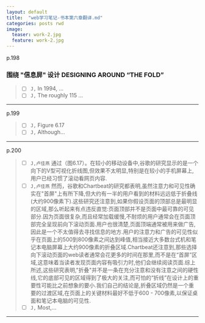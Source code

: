 ```yaml
---
layout: default
title:  "web学习笔记-书本第六章翻译.md"
categories: posts rwd
image:
  teaser: work-2.jpg
  feature: work-2.jpg
---
```


p.198
### 围绕 "信息屏" 设计 DESIGNING AROUND “THE FOLD”
> - [ ]  `J,` In 1994, ...
> - [ ]  `J,` The roughly 115 ...
---
p.199
> - [ ]  `J,` Figure 6.17
> - [ ]  `J,` Although...
---
p.200
> - [ ]  `J,卢佳燕` 
通过（图6.17）。在较小的移动设备中,谷歌的研究显示的是一个向下的V型可视化折线图,但效果不太明显,特别是在较小的手机屏幕上,用户已经习惯了滚动看网页内容.
> - [ ]  `J,卢佳燕` 
然而，谷歌和Chartbeat的研究都表明,虽然注意力和可见性确实在"首屏"上有所下降,但大约有一半的用户看到的材料远远低于折叠线(大约900像素下).这些研究还注意到,如果你假设页面的顶部总是最明显的区域,那么听起来有点违反直觉:页面顶部并不是页面中最可靠的可见部分.因为页面很复杂,而且经常加载缓慢,不耐烦的用户通常会在页面顶部完全呈现前向下滚动页面.用户也很清楚,页面顶端通常被用来做广告,因此是一个不太值得去寻找信息的地方.用户的注意力和广告的可见性似乎在页面上的500到800像素之间达到峰值,相当接近大多数台式机和笔记本电脑屏幕上大约900像素的折叠区域.Chartbeat还注意到,那些选择向下滚动页面的web读者通常会花更多的时间在那里,而不是在“首屏”区域,这意味着当读者发现页面内容有吸引力时,他们会继续阅读页面.综上所述,这些研究表明,"折叠"并不是一条在充分注意和没有注意之间的硬性线,它的底部可见的区域得到了极大的关注,而可怕的“折线”在设计上的重要性可能比之前想象的要小.我们自己的结论是,折叠区域仍然是一个重要的过渡区域,在页面上的关键材料最好不低于600 - 700像素,以保证桌面和笔记本电脑的可见性.
> - [ ]  `J,` Most,...

---



